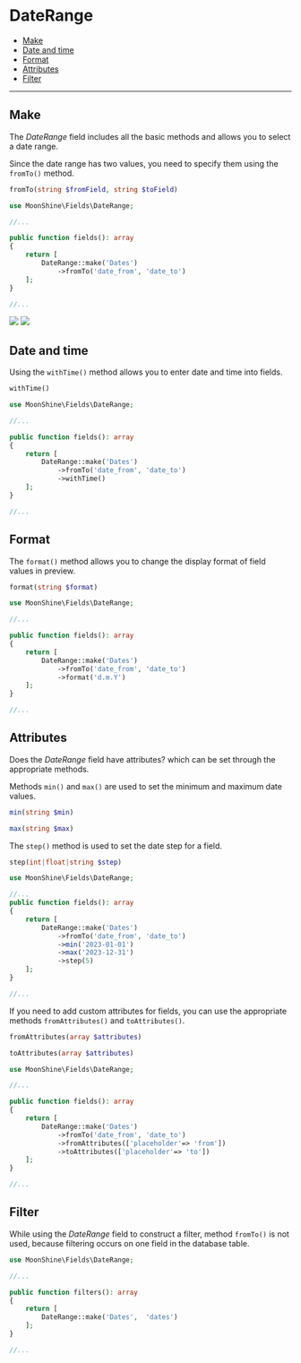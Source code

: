 # DateRange

- [Make](#make)
- [Date and time](#with-time)
- [Format](#format)
- [Attributes](#attributes)
- [Filter](#filter)

---

<a name="make"></a>
## Make

The _DateRange_ field includes all the basic methods and allows you to select a date range.

Since the date range has two values, you need to specify them using the `fromTo()` method.

```php
fromTo(string $fromField, string $toField)
```

```php
use MoonShine\Fields\DateRange;

//...

public function fields(): array
{
    return [
        DateRange::make('Dates')
            ->fromTo('date_from', 'date_to')
    ];
}

//...
```

![](https://moonshine-laravel.com/screenshots/date-range.png) ![](https://moonshine-laravel.com/screenshots/date-range_dark.png)

<a name="with-time"></a>
## Date and time

Using the `withTime()` method allows you to enter date and time into fields.

```php
withTime()
```

```php
use MoonShine\Fields\DateRange;

//...

public function fields(): array
{
    return [
        DateRange::make('Dates')
            ->fromTo('date_from', 'date_to')
            ->withTime()
    ];
}

//...
```

<a name="format"></a>
## Format

The `format()` method allows you to change the display format of field values in preview.

```php
format(string $format)
```

```php
use MoonShine\Fields\DateRange;

//...

public function fields(): array
{
    return [
        DateRange::make('Dates')
            ->fromTo('date_from', 'date_to')
            ->format('d.m.Y')
    ];
}

//...
```

<a name="attributes"></a>
## Attributes

Does the _DateRange_ field have attributes? which can be set through the appropriate methods.

Methods `min()` and `max()` are used to set the minimum and maximum date values.

```php
min(string $min)
```

```php
max(string $max)
```

The `step()` method is used to set the date step for a field.

```php
step(int|float|string $step)
```

```php
use MoonShine\Fields\DateRange;

//...
public function fields(): array
{
    return [
        DateRange::make('Dates')
            ->fromTo('date_from', 'date_to')
            ->min('2023-01-01')
            ->max('2023-12-31')
            ->step(5)
    ];
}

//...
```

If you need to add custom attributes for fields, you can use the appropriate methods `fromAttributes()` and `toAttributes()`.

```php
fromAttributes(array $attributes)
```

```php
toAttributes(array $attributes)
```

```php
use MoonShine\Fields\DateRange;

//...

public function fields(): array
{
    return [
        DateRange::make('Dates')
            ->fromTo('date_from', 'date_to')
            ->fromAttributes(['placeholder'=> 'from'])
            ->toAttributes(['placeholder'=> 'to'])
    ];
}

//...
```

<a name="filter"></a>
## Filter

While using the _DateRange_ field to construct a filter, method `fromTo()` is not used, because filtering occurs on one field in the database table.

```php
use MoonShine\Fields\DateRange;

//...

public function filters(): array
{
    return [
        DateRange::make('Dates',  'dates')
    ];
}

//...
```

